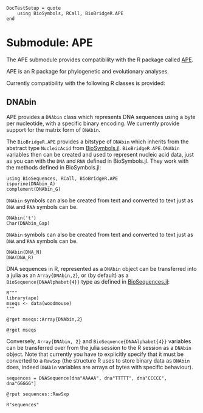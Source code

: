 ```@meta
DocTestSetup = quote
    using BioSymbols, RCall, BioBridgeR.APE
end
```

# Submodule: APE

The APE submodule provides compatibility with the R package called
[APE](http://ape-package.ird.fr/).

APE is an R package for phylogenetic and evolutionary analyses.

Currently compatibility with the following R classes is provided:

## DNAbin

APE provides a `DNAbin` class which represents DNA sequences using a byte per
nucleotide, with a specific binary encoding.
We currently provide support for the matrix form of `DNAbin`.

The `BioBridgeR.APE` provides a bitstype of `DNAbin` which inherits from the
abstract type `NucleicAcid` from [BioSymbols.jl](https://github.com/BioJulia/BioSymbols.jl).
`BioBridgeR.APE.DNAbin` variables then can be created and used to represent
nucleic acid data, just as you can with the `DNA` and `RNA` defined in BioSymbols.jl.
They work with the methods defined in BioSymbols.jl:

```@repl ex1
using BioSequences, RCall, BioBridgeR.APE
ispurine(DNAbin_A)
complement(DNAbin_G)
```  

`DNAbin` symbols can also be created from text and converted to text just as `DNA`
and `RNA` symbols can be.

```@repl ex1
DNAbin('t')
Char(DNAbin_Gap)
```

`DNAbin` symbols can also be created from text and converted to text just as `DNA`
and `RNA` symbols can be.

```@repl ex1
DNAbin(DNA_N)
DNA(DNA_R)
```

DNA sequences in R, represented as a `DNAbin` object can be transferred into
a julia as an `Array{DNAbin,2}`, or (by default) as a
`BioSequence{DNAAlphabet{4}}` type as defined in
[BioSequences.jl](https://github.com/BioJulia/BioSequences.jl):

```@repl ex1
R"""
library(ape)
mseqs <- data(woodmouse)
"""

@rget mseqs::Array{DNAbin,2}

@rget mseqs
```

Conversely, `Array{DNAbin, 2}` and `BioSequence{DNAAlphabet{4}}` variables
can be transferred over from the julia session to the R session as a `DNAbin`
object. Note that currently you have to explicitly specify that it must be
converted to a `RawSxp` (the structure R uses to store binary data as `DNAbin`
does, indeed `DNAbin` variables are arrays of bytes with specific behaviour).

```@repl ex1
sequences = DNASequence[dna"AAAAA", dna"TTTTT", dna"CCCCC", dna"GGGGG"]

@rput sequences::RawSxp

R"sequences"
```
